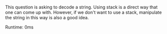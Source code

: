 This question is asking to decode a string. Using stack is a direct way that one can come up with. However, if we don't want to use a stack, manipulate the string in this way is also a good idea.

Runtime: 0ms

